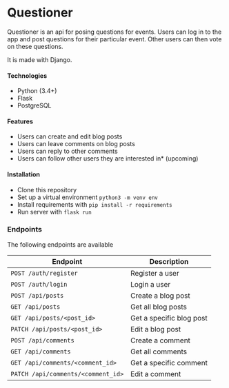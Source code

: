 # Questioner

Questioner is an api for posing questions for events. Users can log in to the app and post questions for their particular event. Other users can then vote on these questions.

It is made with Django.

#### Technologies
- Python (3.4+)
- Flask
- PostgreSQL

#### Features

  - Users can create and edit blog posts
  - Users can leave comments on blog posts
  - Users can reply to other comments
  - Users can follow other users they are interested in* (upcoming)

#### Installation

- Clone this repository
- Set up a virtual environment ```python3 -m venv env```
- Install requirements with ```pip install -r requirements```
- Run server with ```flask run```

### Endpoints

The following endpoints are available

| Endpoint | Description |
| ------ | ------ |
| ```POST /auth/register``` | Register a user |
| ```POST /auth/login``` | Login a user |
| ```POST /api/posts``` | Create a blog post |
| ```GET /api/posts``` | Get all blog posts |
| ```GET /api/posts/<post_id>``` | Get a specific blog post |
| ```PATCH /api/posts/<post_id>``` | Edit a blog post |
| ```POST /api/comments``` | Create a comment |
| ```GET /api/comments``` | Get all comments |
| ```GET /api/comments/<comment_id>``` | Get a specific comment |
| ```PATCH /api/comments/<comment_id>``` | Edit a comment |
